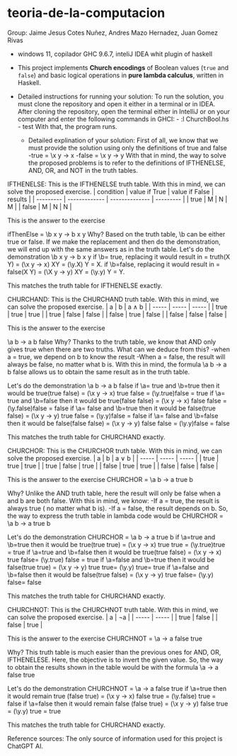# teoria-de-la-computacion
Group: Jaime Jesus Cotes Nuñez, Andres Mazo Hernadez, Juan Gomez Rivas
- windows 11, copilador GHC 9.6.7, inteliJ IDEA whit plugin of haskell

  
- This project implements **Church encodings** of Boolean values (`true` and `false`) and basic logical operations in **pure lambda calculus**, written in Haskell.

- Detailed instructions for running your solution:
To run the solution, you must clone the repository and open it either in a terminal or in IDEA.
After cloning the repository, open the terminal either in IntelliJ or on your computer and enter the following commands in GHCI:
      - :l ChurchBool.hs
      - test
  With that, the program runs.

  - Detailed explination of your solution:
  First of all, we know that we must provide the solution using only the definitions of true and false
        -true = \x y -> x
        -false = \x y -> y
With that in mind, the way to solve the proposed problems is to refer to the definitions of IFTHENELSE, AND, OR, and NOT in the truth tables.

IFTHENELSE:
This is the IFTHENELSE truth table. With this in mind, we can solve the proposed exercise.
| condition | value if True | value if False |  results  |
| --------- | ------------- | -------------- | --------- |
| true      | M             | N              | M         |
| false     | M             | N              | N         |

This is the answer to the exercise

ifThenElse = \b x y -> b x y
Why?
Based on the truth table, \b can be either true or false. If we make the replacement and then do the demonstration, we will end up with the same answers as in the truth table.
Let's do the demonstration
\b x y -> b x y
if \b= true, replacing it would result in = truth(X Y) =  (\x y -> x) XY = (\y.X) Y = X.
if \b=false, replacing it would result in = false(X Y) = (\X y -> y) XY = (\y.y) Y = Y.

This matches the truth table for IFTHENELSE exactly.


CHURCHAND:
This is the CHURCHAND truth table. With this in mind, we can solve the proposed exercise.
| a     | b     | a ∧ b |
| ----- | ----- | ----- |
| true  | true  | true  |
| true  | false | false |
| false | true  | false |
| false | false | false |

This is the answer to the exercise

\a b -> a b false
Why?
Thanks to the truth table, we know that AND only gives true when there are two  truths. What can we deduce from this?
    -when a = true, we depend on b to know the result
    -When a = false, the result will always be false, no matter what b is.
With this in mind, the formula \a b -> a b false allows us to obtain the same result as in the truth table.

Let's do the demonstration
\a b -> a b false
if \a= true and \b=true then it would be true(true false) = (\x y -> x) true false = (\y.true)false = true
if \a= true and \b=false then it would be true(false false) = (\x y -> x) false false = (\y.false)false = false
if \a= false and \b=true then it would be false(true false) = (\x y -> y) true false = (\y.y)false = false
if \a= false and \b=false then it would be false(false false) = (\x y -> y) false false = (\y.y)false = false

This matches the truth table for CHURCHAND exactly.

CHURCHOR:
This is the CHURCHOR truth table. With this in mind, we can solve the proposed exercise.
| a     | b     | a ∨ b |
| ----- | ----- | ----- |
| true  | true  | true  |
| true  | false | true  |
| false | true  | true  |
| false | false | false |

This is the answer to the exercise
CHURCHOR = \a b -> a true b

Why?
Unlike the AND truth table, here the result will only be false when a and b are both false. With this in mind, we know:
    -If a = true, the result is always true ( no matter what b is).
    -If a = false, the result depends on b.
So, the way to express the truth table in lambda code would be CHURCHOR = \a b -> a true b

Let's do the demonstration
CHURCHOR = \a b -> a true b
if \a=true and \b=true then it would be true(true true) = (\x y -> x) true true = (\y.true)true = true
if \a=true and \b=false then it would be true(true false) = (\x y -> x) true false= (\y.true) false = true
if \a=false and \b=true then it would be false(true true) = (\x y -> y) true true= (\y.y) true= true
if \a=false and \b=false then it would be false(true false) = (\x y -> y) true false= (\y.y) false= false

This matches the truth table for CHURCHAND exactly.

CHURCHNOT:
This is the CHURCHNOT truth table. With this in mind, we can solve the proposed exercise.
| a     | ¬a    |
| ----- | ----- |
| true  | false |
| false | true  |

This is the answer to the exercise
CHURCHNOT = \a -> a false true

Why?
This truth table is much easier than the previous ones for AND, OR, IFTHENELESE.
Here, the objective is to invert the given value.
So, the way to obtain the results shown in the table would be with the formula \a -> a false true

Let's do the demonstration
CHURCHNOT = \a -> a false true
if \a=true then it would remain true (false true) = (\x y -> x) false true = (\y.false) true = false
if \a=false then it would remain false (false true) = (\x y -> y) false true = (\y.y) true = true

This matches the truth table for CHURCHAND exactly.

Reference sources:
The only source of information used for this project is ChatGPT AI.
